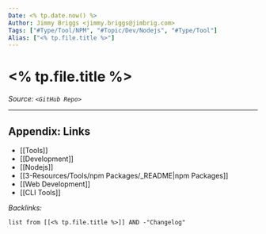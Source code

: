 ```yaml
---
Date: <% tp.date.now() %>
Author: Jimmy Briggs <jimmy.briggs@jimbrig.com>
Tags: ["#Type/Tool/NPM", "#Topic/Dev/Nodejs", "#Type/Tool"]
Alias: ["<% tp.file.title %>"]
---
```


# <% tp.file.title %>

*Source: `<GitHub Repo>`*

***

## Appendix: Links

- [[Tools]]
- [[Development]]
- [[Nodejs]]
- [[3-Resources/Tools/npm Packages/_README|npm Packages]]
- [[Web Development]]
- [[CLI Tools]]


*Backlinks:*

```dataview
list from [[<% tp.file.title %>]] AND -"Changelog"
```